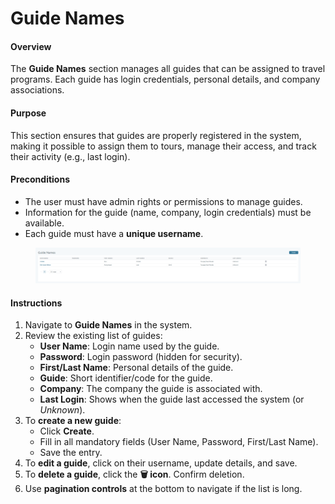 # Guide Names

&#x20;

#### **Overview**

The **Guide Names** section manages all guides that can be assigned to travel programs. Each guide has login credentials, personal details, and company associations.

#### **Purpose**

This section ensures that guides are properly registered in the system, making it possible to assign them to tours, manage their access, and track their activity (e.g., last login).

#### **Preconditions**

* The user must have admin rights or permissions to manage guides.
* Information for the guide (name, company, login credentials) must be available.
* Each guide must have a **unique username**.

<figure><img src="../.gitbook/assets/image (329).png" alt=""><figcaption></figcaption></figure>

#### **Instructions**

1. Navigate to **Guide Names** in the system.
2. Review the existing list of guides:
   * **User Name**: Login name used by the guide.
   * **Password**: Login password (hidden for security).
   * **First/Last Name**: Personal details of the guide.
   * **Guide**: Short identifier/code for the guide.
   * **Company**: The company the guide is associated with.
   * **Last Login**: Shows when the guide last accessed the system (or _Unknown_).
3. To **create a new guide**:
   * Click **Create**.
   * Fill in all mandatory fields (User Name, Password, First/Last Name).
   * Save the entry.
4. To **edit a guide**, click on their username, update details, and save.
5. To **delete a guide**, click the **🗑️ icon**. Confirm deletion.
6. Use **pagination controls** at the bottom to navigate if the list is long.
